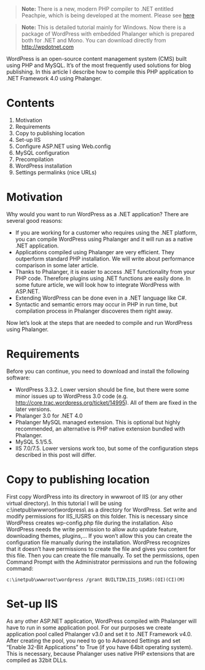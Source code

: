 > **Note:** There is a new, modern PHP compiler to .NET entitled Peachpie, which is being developed at the moment. Please see [here](www.github.com/iolevel/peachpie)




> **Note:** This is detailed tutorial mainly for Windows. Now there is a package of WordPress with embedded Phalanger which is prepared both for .NET and Mono. You can download directly from http://wpdotnet.com

WordPress is an open-source content management system (CMS) built using PHP and MySQL. It’s of the most frequently used solutions for blog publishing. In this article I describe how to compile this PHP application to .NET Framework 4.0 using Phalanger.

# Contents

1.	Motivation
2.	Requirements
3.	Copy to publishing location
4.	Set-up IIS
5.	Configure ASP.NET using Web.config
6.	MySQL configuration
7.	Precompilation
8.	WordPress installation
9.	Settings permalinks (nice URLs)

# Motivation
Why would you want to run WordPress as a .NET application? There are several good reasons:
- If you are working for a customer who requires using the .NET platform, you can compile WordPress using Phalanger and it will run as a native .NET application.
- Applications compiled using Phalanger are very efficient. They outperform standard PHP installation. We will write about performance comparison in some later article.
- Thanks to Phalanger, it is easier to access .NET functionality from your PHP code. Therefore plugins using .NET functions are easily done. In some future article, we will look how to integrate WordPress with ASP.NET.
- Extending WordPress can be done even in a .NET language like C#. 
- Syntactic and semantic errors may occur in PHP in run time, but compilation process in Phalanger discoveres them right away. 
 
Now let’s look at the steps that are needed to compile and run WordPress using Phalanger.

# Requirements
Before you can continue, you need to download and install the following software:
- WordPress 3.3.2. Lower version should be fine, but there were some minor issues up to WordPress 3.0 code (e.g. http://core.trac.wordpress.org/ticket/14995). All of them are fixed in the later versions.
- Phalanger 3.0 for .NET 4.0
- Phalanger MySQL managed extension. This is optional but highly recommended, an alternative is PHP native extension bundled with Phalanger.
- MySQL 5.1/5.5.
- IIS 7.0/7.5. Lower versions work too, but some of the configuration steps described in this post will differ.

# Copy to publishing location
First copy WordPress into its directory in wwwroot of IIS (or any other virtual directory). In this tutorial I will be using c:\inetpub\wwwroot\wordpress\ as a directory for WordPress. Set write and modify permissions for IIS_IUSRS on this folder. This is necessary since WordPress creates wp-config.php file during the installation. Also WordPress needs the write permission to allow auto update feature, downloading themes, plugins,… If you won’t allow this you can create the configuration file manually during the installation. WordPress recognizes that it doesn’t have permissions to create the file and gives you content for this file. Then you can create the file manually.
To set the permissions, open Command Prompt with the Administrator permissions and run the following command:

`c:\inetpub\wwwroot\wordpress /grant BUILTIN\IIS_IUSRS:(OI)(CI)(M)`

# Set-up IIS
As any other ASP.NET application, WordPress compiled with Phalanger will have to run in some application pool. For our purposes we create application pool called Phalanger v3.0 and set it to .NET Framework v4.0. After creating the pool, you need to go to Advanced Settings and set “Enable 32-Bit Applications” to True (if you have 64bit operating system). This is necessary, because Phalanger uses native PHP extensions that are compiled as 32bit DLLs.
